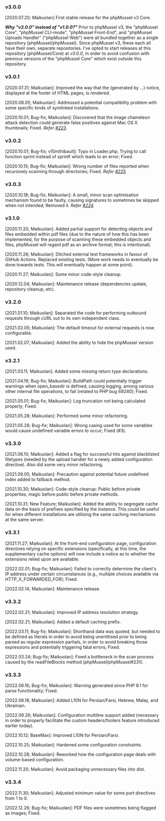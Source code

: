 ### v3.0.0

[2020.07.20; Maikuolan] First stable release for the phpMussel v3 Core.

__*Why "v3.0.0" instead of "v1.0.0?"*__ Prior to phpMussel v3, the "phpMussel Core", "phpMussel CLI-mode", "phpMussel Front-End", and "phpMussel Uploads Handler" ("phpMussel Web") were all bundled together as a single repository (phpMussel/phpMussel). Since phpMussel v3, these each all have their own, separate repositories. I've opted to start releases at this repository (phpMussel/Core) at *v3.0.0*, in order to avoid confusion with previous versions of the "phpMussel Core" which exist outside this repository.

### v3.0.1

[2020.07.31; Maikuolan]: Improved the way that the (generated by ...) notice, displayed at the footer of HTML pages, is rendered.

[2020.08.05; Maikuolan]: Addressed a potential compatibility problem with some specific kinds of symlinked installations.

[2020.10.01; Bug-fix; Maikuolan]: Discovered that the image chameleon attack detection could generate false positives against Mac OS X thumbnails; Fixed. *Refer [#223](https://github.com/phpMussel/phpMussel/issues/223).*

### v3.0.2

[2020.10.01; Bug-fix; v10mthibault]: Typo in Loader.php; Trying to call function sprint instead of sprintf which leads to an error; Fixed.

[2020.10.15; Bug-fix; Maikuolan]: Wrong number of files reported when recursively scanning through directories; Fixed. *Refer [#225](https://github.com/phpMussel/phpMussel/issues/225).*

### v3.0.3

[2020.10.18; Bug-fix; Maikuolan]: A small, minor scan optimisation mechanism found to be faulty, causing signatures to sometimes be skipped when not intended; Removed it. *Refer [#224](https://github.com/phpMussel/phpMussel/issues/224).*

### v3.1.0

[2020.11.20; Maikuolan]: Added partial support for detecting objects and files embedded within pdf files (due to the nature of how this has been implemented, for the purpose of scanning these embedded objects and files, phpMussel will regard pdf as an archive format; this is intentional).

[2020.11.26; Maikuolan]: Ditched external test frameworks in favour of GitHub Actions. Replaced existing tests. (More work needs to eventually be done towards tests. This will eventually happen at some point).

[2020.11.27; Maikuolan]: Some minor code-style cleanup.

[2020.12.04; Maikuolan]: Maintenance release (dependencies update, repository cleanup, etc).

### v3.2.0

[2021.01.10; Maikuolan]: Separated the code for performing outbound requests through cURL out to its own independent class.

[2021.02.05; Maikuolan]: The default timeout for external requests is now configurable.

[2021.02.07; Maikuolan]: Added the ability to hide the phpMussel version used.

### v3.2.1

[2021.03.11; Maikuolan]: Added some missing return type declarations.

[2021.04.19; Bug-fix; Maikuolan]: BuildPath could potentially trigger warnings when open_basedir is defined, causing logging, among various other internal file operations, to fail (related to PHP bug 69240); Fixed.

[2021.05.01; Bug-fix; Maikuolan]: Log truncation not being calculated properly; Fixed.

[2021.05.28; Maikuolan]: Performed some minor refactoring.

[2021.05.28; Bug-fix; Maikuolan]: Wrong casing used for some variables would cause undefined variable errors to occur; Fixed (#3).

### v3.3.0

[2021.06.10; Maikuolan]: Added a flag for successful hits against blacklisted filetypes (needed by the upload handler for a newly added configuration directive). Also did some very minor refactoring.

[2021.09.05; Maikuolan]: Precaution against potential future undefined index added to fallback method.

[2021.10.30; Maikuolan]: Code-style cleanup: Public before private properties, magic before public before private methods.

[2021.10.31; New Feature; Maikuolan]: Added the ability to segregate cache data on the basis of prefixes specified by the instance. This could be useful for when different installations are utilising the same caching mechanisms at the same server.

### v3.3.1

[2021.11.27; Maikuolan]: At the front-end configuration page, configuration directives relying on specific extensions (specifically, at this time, the supplementary cache options) will now include a notice as to whether the extensions relied upon are available.

[2022.02.01; Bug-fix; Maikuolan]: Failed to correctly determine the client's IP address under certain circumstances (e.g., multiple choices available via HTTP_X_FORWARDED_FOR); Fixed.

[2022.02.14; Maikuolan]: Maintenance release.

### v3.3.2

[2022.02.21; Maikuolan]: Improved IP address resolution strategy.

[2022.02.21; Maikuolan]: Added a default caching prefix.

[2022.03.11; Bug-fix; Maikuolan]: Shorthand data was quoted, but needed to be defined as literals in order to avoid being unentitised prior to being parsed as regular expression partials, in order to avoid breaking those expressions and potentially triggering fatal errors; Fixed.

[2022.03.24; Bug-fix; Maikuolan]: Fixed a bottleneck in the scan process caused by the readFileBlocks method (phpMussel/phpMussel#231).

### v3.3.3

[2022.06.16; Bug-fix; Maikuolan]: Warning generated since PHP 8.1 for parse functionality; Fixed.

[2022.08.18; Maikuolan]: Added L10N for Persian/Farsi, Hebrew, Malay, and Ukrainian.

[2022.09.26; Maikuolan]: Configuration multiline support added (necessary in order to properly facilitate the custom headers/footers feature introduced earlier today).

[2022.10.12; BaseMax]: Improved L10N for Persian/Farsi.

[2022.10.25; Maikuolan]: Hardened some configuration constraints.

[2022.10.28; Maikuolan]: Reworked how the configuration page deals with volume-based configuration.

[2022.11.20; Maikuolan]: Avoid packaging unnecessary files into dist.

### v3.3.4

[2022.11.30; Maikuolan]: Adjusted minimum value for some port directives from 1 to 0.

[2022.12.26; Bug-fix; Maikuolan]: PDF files were sometimes being flagged as images; Fixed.
